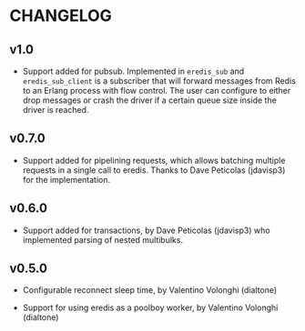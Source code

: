 # CHANGELOG

## v1.0

* Support added for pubsub. Implemented in `eredis_sub` and
  `eredis_sub_client` is a subscriber that will forward messages from
  Redis to an Erlang process with flow control. The user can configure
  to either drop messages or crash the driver if a certain queue size
  inside the driver is reached.

## v0.7.0

* Support added for pipelining requests, which allows batching
  multiple requests in a single call to eredis. Thanks to Dave
  Peticolas (jdavisp3) for the implementation.

## v0.6.0

* Support added for transactions, by Dave Peticolas (jdavisp3) who implemented
  parsing of nested multibulks.

## v0.5.0

* Configurable reconnect sleep time, by Valentino Volonghi (dialtone)

* Support for using eredis as a poolboy worker, by Valentino Volonghi
  (dialtone)